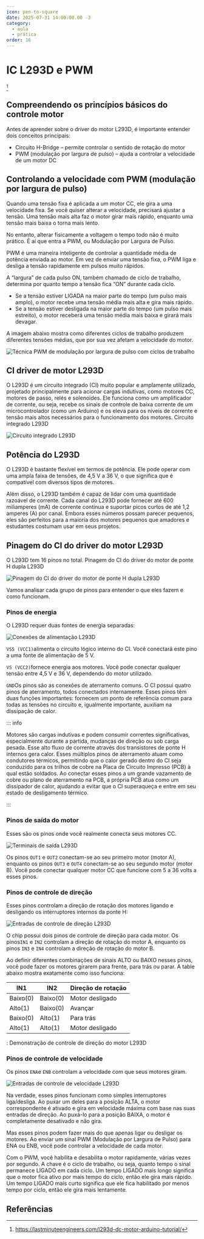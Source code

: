 ```yaml
---
icon: pen-to-square
date: 2025-07-31 14:00:00.00 -3
category:
  - aula
  - prática
order: 16
---
```



# IC L293D e PWM

[^1]

## Compreendendo os princípios básicos do controle motor

Antes de aprender sobre o driver do motor L293D, é importante entender dois conceitos principais:

- Circuito H-Bridge – permite controlar o sentido de rotação do motor
- PWM (modulação por largura de pulso) – ajuda a controlar a velocidade de um motor DC

## Controlando a velocidade com PWM (modulação por largura de pulso)

Quando uma tensão fixa é aplicada a um motor CC, ele gira a uma velocidade fixa. Se você quiser alterar a velocidade, precisará ajustar a tensão. Uma tensão mais alta faz o motor girar mais rápido, enquanto uma tensão mais baixa o torna mais lento.

No entanto, alterar fisicamente a voltagem o tempo todo não é muito prático. É aí que entra a PWM, ou Modulação por Largura de Pulso.

PWM é uma maneira inteligente de controlar a quantidade média de potência enviada ao motor. Em vez de enviar uma tensão fixa, o PWM liga e desliga a tensão rapidamente em pulsos muito rápidos.

A “largura” de cada pulso ON, também chamado de ciclo de trabalho, determina por quanto tempo a tensão fica “ON” durante cada ciclo.

- Se a tensão estiver LIGADA na maior parte do tempo (um pulso mais amplo), o motor recebe uma tensão média mais alta e gira mais rápido.
- Se a tensão estiver desligada na maior parte do tempo (um pulso mais estreito), o motor receberá uma tensão média mais baixa e girará mais devagar.

A imagem abaixo mostra como diferentes ciclos de trabalho produzem diferentes tensões médias, que por sua vez afetam a velocidade do motor.

![Técnica PWM de modulação por largura de pulso com ciclos de trabalho](./img/L293D/PWM.png)



## CI driver de motor L293D

O L293D é um circuito integrado (CI) muito popular e amplamente utilizado, projetado principalmente para acionar cargas indutivas, como motores CC, motores de passo, relés e solenoides. Ele funciona como um amplificador de corrente, ou seja, recebe os sinais de controle de baixa corrente de um microcontrolador (como um Arduino) e os eleva para os níveis de corrente e tensão mais altos necessários para o funcionamento dos motores.
Circuito integrado L293D


![Circuito integrado L293D](./img/L293D/L293D.png)



## Potência do L293D

O L293D é bastante flexível em termos de potência. Ele pode operar com uma ampla faixa de tensões, de 4,5 V a 36 V, o que significa que é compatível com diversos tipos de motores.

Além disso, o L293D também é capaz de lidar com uma quantidade razoável de corrente. Cada canal do L293D pode fornecer até 600 miliamperes (mA) de corrente contínua e suportar picos curtos de até 1,2 amperes (A) por canal. Embora esses números possam parecer pequenos, eles são perfeitos para a maioria dos motores pequenos que amadores e estudantes costumam usar em seus projetos.


## Pinagem do CI do driver do motor L293D

O L293D tem 16 pinos no total.
Pinagem do CI do driver do motor de ponte H dupla L293D

![Pinagem do CI do driver do motor de ponte H dupla L293D](./img/L293D/Pinagem.png)

Vamos analisar cada grupo de pinos para entender o que eles fazem e como funcionam.

### Pinos de energia

O L293D requer duas fontes de energia separadas:

![Conexões de alimentação L293D](./img/L293D/alimentação.png)

`VSS (VCC1)`alimenta o circuito lógico interno do CI. Você conectará este pino a uma fonte de alimentação de 5 V.

`VS (VCC2)`fornece energia aos motores. Você pode conectar qualquer tensão entre 4,5 V e 36 V, dependendo do motor utilizado.

`GND`Os pinos são as conexões de aterramento comuns. O CI possui quatro pinos de aterramento, todos conectados internamente. Esses pinos têm duas funções importantes: fornecem um ponto de referência comum para todas as tensões no circuito e, igualmente importante, auxiliam na dissipação de calor.


::: info 

Motores são cargas indutivas e podem consumir correntes significativas, especialmente durante a partida, mudanças de direção ou sob carga pesada. Esse alto fluxo de corrente através dos transistores de ponte H internos gera calor. Esses múltiplos pinos de aterramento atuam como condutores térmicos, permitindo que o calor gerado dentro do CI seja conduzido para os trilhos de cobre na Placa de Circuito Impresso (PCB) à qual estão soldados. Ao conectar esses pinos a um grande vazamento de cobre ou plano de aterramento na PCB, a própria PCB atua como um dissipador de calor, ajudando a evitar que o CI superaqueça e entre em seu estado de desligamento térmico.

:::

### Pinos de saída do motor

Esses são os pinos onde você realmente conecta seus motores CC.

![Terminais de saída L293D](./img/L293D/saída.png)




Os pinos `OUT1` e `OUT2` conectam-se ao seu primeiro motor (motor A), enquanto os pinos `OUT3` e `OUT4` conectam-se ao seu segundo motor (motor B). Você pode conectar qualquer motor CC que funcione com 5 a 36 volts a esses pinos.

### Pinos de controle de direção

Esses pinos controlam a direção de rotação dos motores ligando e desligando os interruptores internos da ponte H:



![Entradas de controle de direção L293D](./img/L293D/direção.png)


O chip possui dois pinos de controle de direção para cada motor. Os pinos`IN1` e `IN2` controlam a direção de rotação do motor A, enquanto os pinos `IN3` e `IN4` controlam a direção de rotação do motor B.

Ao definir diferentes combinações de sinais ALTO ou BAIXO nesses pinos, você pode fazer os motores girarem para frente, para trás ou parar. A table abaixo mostra exatamente como isso funciona:


|IN1 	|IN2 |	Direção de rotação|
|---	|---	|---	|
|Baixo(0) |	Baixo(0) |	Motor desligado|
|Alto(1) |	Baixo(0) |	Avançar|
|Baixo(0) |	Alto(1) |	Para trás|
|Alto(1) |	Alto(1)| 	Motor desligado|

: Demonstração de controle de direção do motor L293D


### Pinos de controle de velocidade

Os pinos `ENA`e  `ENB` controlam a velocidade com que seus motores giram.

![Entradas de controle de velocidade L293D](./img/L293D/velocidade.png)


Na verdade, esses pinos funcionam como simples interruptores liga/desliga. Ao puxar um deles para a posição ALTA, o motor correspondente é ativado e gira em velocidade máxima com base nas suas entradas de direção. Ao puxá-lo para a posição BAIXA, o motor é completamente desativado e não gira.

Mas esses pinos podem fazer mais do que apenas ligar ou desligar os motores. Ao enviar um sinal PWM (Modulação por Largura de Pulso) para ENA ou ENB, você pode controlar a velocidade de cada motor.

Com o PWM, você habilita e desabilita o motor rapidamente, várias vezes por segundo. A chave é o ciclo de trabalho, ou seja, quanto tempo o sinal permanece LIGADO em cada ciclo. Um tempo LIGADO mais longo significa que o motor fica ativo por mais tempo do ciclo, então ele gira mais rápido. Um tempo LIGADO mais curto significa que ele fica habilitado por menos tempo por ciclo, então ele gira mais lentamente.


## Referências


[^1]: https://lastminuteengineers.com/l293d-dc-motor-arduino-tutorial/

[^2]: https://lastminuteengineers-com.translate.goog/l293d-dc-motor-arduino-tutorial/?_x_tr_sl=en&_x_tr_tl=pt&_x_tr_hl=pt&_x_tr_pto=tc


